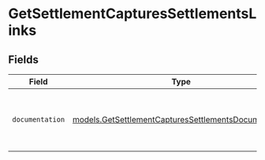 # GetSettlementCapturesSettlementsLinks


## Fields

| Field                                                                                                              | Type                                                                                                               | Required                                                                                                           | Description                                                                                                        |
| ------------------------------------------------------------------------------------------------------------------ | ------------------------------------------------------------------------------------------------------------------ | ------------------------------------------------------------------------------------------------------------------ | ------------------------------------------------------------------------------------------------------------------ |
| `documentation`                                                                                                    | [models.GetSettlementCapturesSettlementsDocumentation](../models/getsettlementcapturessettlementsdocumentation.md) | :heavy_check_mark:                                                                                                 | The URL to the generic Mollie API error handling guide.                                                            |